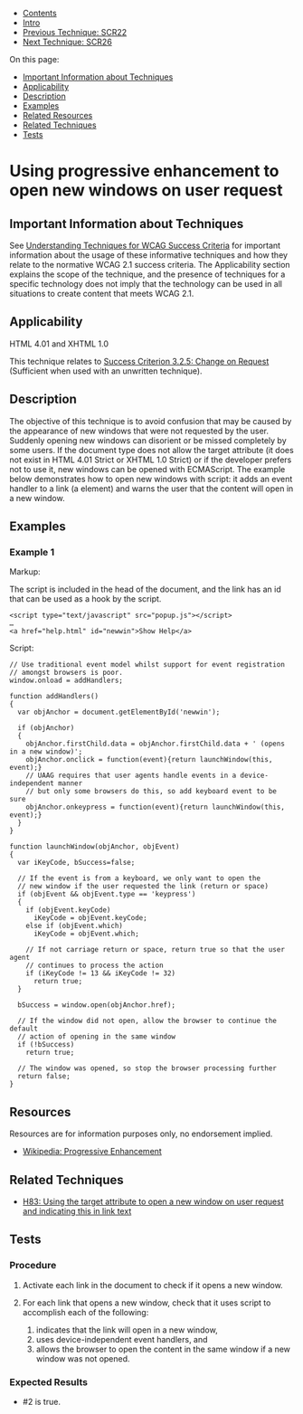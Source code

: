 -   [Contents](https://www.w3.org/WAI/WCAG21/Techniques/#techniques "Table of Contents")
-   [Intro](https://www.w3.org/WAI/WCAG21/Techniques/#introduction "Introduction to Techniques")
-   [Previous Technique: SCR22](SCR22)
-   [Next Technique: SCR26](SCR26)

On this page:

-   [Important Information about Techniques](#important-information)
-   [Applicability](#applicability)
-   [Description](#description)
-   [Examples](#examples)
-   [Related Resources](#resources)
-   [Related Techniques](#related)
-   [Tests](#tests)

Using progressive enhancement to open new windows on user request
=================================================================

Important Information about Techniques
--------------------------------------

See [Understanding Techniques for WCAG Success Criteria](https://www.w3.org/WAI/WCAG21/Understanding/understanding-techniques) for important information about the usage of these informative techniques and how they relate to the normative WCAG 2.1 success criteria. The Applicability section explains the scope of the technique, and the presence of techniques for a specific technology does not imply that the technology can be used in all situations to create content that meets WCAG 2.1.

Applicability
-------------

HTML 4.01 and XHTML 1.0

This technique relates to [Success Criterion 3.2.5: Change on Request](https://www.w3.org/WAI/WCAG21/Understanding/change-on-request) (Sufficient when used with an unwritten technique).

Description
-----------

The objective of this technique is to avoid confusion that may be caused by the appearance of new windows that were not requested by the user. Suddenly opening new windows can disorient or be missed completely by some users. If the document type does not allow the target attribute (it does not exist in HTML 4.01 Strict or XHTML 1.0 Strict) or if the developer prefers not to use it, new windows can be opened with ECMAScript. The example below demonstrates how to open new windows with script: it adds an event handler to a link (a element) and warns the user that the content will open in a new window.

Examples
--------

### Example 1

Markup:

The script is included in the head of the document, and the link has an id that can be used as a hook by the script.

    <script type="text/javascript" src="popup.js"></script>
    …
    <a href="help.html" id="newwin">Show Help</a>

Script:

     
    // Use traditional event model whilst support for event registration
    // amongst browsers is poor.
    window.onload = addHandlers;

    function addHandlers()
    {
      var objAnchor = document.getElementById('newwin');

      if (objAnchor)
      {
        objAnchor.firstChild.data = objAnchor.firstChild.data + ' (opens in a new window)';
        objAnchor.onclick = function(event){return launchWindow(this, event);}
        // UAAG requires that user agents handle events in a device-independent manner
        // but only some browsers do this, so add keyboard event to be sure
        objAnchor.onkeypress = function(event){return launchWindow(this, event);}
      }
    }

    function launchWindow(objAnchor, objEvent)
    {
      var iKeyCode, bSuccess=false;

      // If the event is from a keyboard, we only want to open the
      // new window if the user requested the link (return or space)
      if (objEvent && objEvent.type == 'keypress')
      {
        if (objEvent.keyCode)
          iKeyCode = objEvent.keyCode;
        else if (objEvent.which)
          iKeyCode = objEvent.which;

        // If not carriage return or space, return true so that the user agent
        // continues to process the action
        if (iKeyCode != 13 && iKeyCode != 32)
          return true;
      }

      bSuccess = window.open(objAnchor.href);

      // If the window did not open, allow the browser to continue the default
      // action of opening in the same window
      if (!bSuccess)
        return true;

      // The window was opened, so stop the browser processing further
      return false;
    }

Resources
---------

Resources are for information purposes only, no endorsement implied.

-   [Wikipedia: Progressive Enhancement](https://en.wikipedia.org/wiki/Progressive_enhancement)

Related Techniques
------------------

-   [H83: Using the target attribute to open a new window on user request and indicating this in link text](https://www.w3.org/WAI/WCAG21/Techniques/html/H83)

Tests
-----

### Procedure

1.  Activate each link in the document to check if it opens a new window.
2.  For each link that opens a new window, check that it uses script to accomplish each of the following:

    1.  indicates that the link will open in a new window,
    2.  uses device-independent event handlers, and
    3.  allows the browser to open the content in the same window if a new window was not opened.

### Expected Results

-   \#2 is true.
